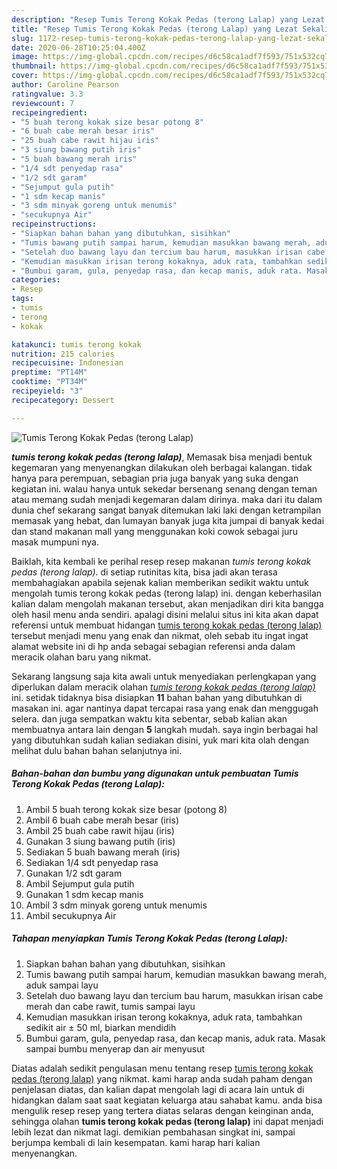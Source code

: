 ```yaml
---
description: "Resep Tumis Terong Kokak Pedas (terong Lalap) yang Lezat Sekali"
title: "Resep Tumis Terong Kokak Pedas (terong Lalap) yang Lezat Sekali"
slug: 1172-resep-tumis-terong-kokak-pedas-terong-lalap-yang-lezat-sekali
date: 2020-06-28T10:25:04.400Z
image: https://img-global.cpcdn.com/recipes/d6c58ca1adf7f593/751x532cq70/tumis-terong-kokak-pedas-terong-lalap-foto-resep-utama.jpg
thumbnail: https://img-global.cpcdn.com/recipes/d6c58ca1adf7f593/751x532cq70/tumis-terong-kokak-pedas-terong-lalap-foto-resep-utama.jpg
cover: https://img-global.cpcdn.com/recipes/d6c58ca1adf7f593/751x532cq70/tumis-terong-kokak-pedas-terong-lalap-foto-resep-utama.jpg
author: Caroline Pearson
ratingvalue: 3.3
reviewcount: 7
recipeingredient:
- "5 buah terong kokak size besar potong 8"
- "6 buah cabe merah besar iris"
- "25 buah cabe rawit hijau iris"
- "3 siung bawang putih iris"
- "5 buah bawang merah iris"
- "1/4 sdt penyedap rasa"
- "1/2 sdt garam"
- "Sejumput gula putih"
- "1 sdm kecap manis"
- "3 sdm minyak goreng untuk menumis"
- "secukupnya Air"
recipeinstructions:
- "Siapkan bahan bahan yang dibutuhkan, sisihkan"
- "Tumis bawang putih sampai harum, kemudian masukkan bawang merah, aduk sampai layu"
- "Setelah duo bawang layu dan tercium bau harum, masukkan irisan cabe merah dan cabe rawit, tumis sampai layu"
- "Kemudian masukkan irisan terong kokaknya, aduk rata, tambahkan sedikit air ± 50 ml, biarkan mendidih"
- "Bumbui garam, gula, penyedap rasa, dan kecap manis, aduk rata. Masak sampai bumbu menyerap dan air menyusut"
categories:
- Resep
tags:
- tumis
- terong
- kokak

katakunci: tumis terong kokak 
nutrition: 215 calories
recipecuisine: Indonesian
preptime: "PT14M"
cooktime: "PT34M"
recipeyield: "3"
recipecategory: Dessert

---
```



![Tumis Terong Kokak Pedas (terong Lalap)](https://img-global.cpcdn.com/recipes/d6c58ca1adf7f593/751x532cq70/tumis-terong-kokak-pedas-terong-lalap-foto-resep-utama.jpg)

<b><i>tumis terong kokak pedas (terong lalap)</i></b>, Memasak bisa menjadi bentuk kegemaran yang menyenangkan dilakukan oleh berbagai kalangan. tidak hanya para perempuan, sebagian pria juga banyak yang suka dengan kegiatan ini. walau hanya untuk sekedar bersenang senang dengan teman atau memang sudah menjadi kegemaran dalam dirinya. maka dari itu dalam dunia chef sekarang sangat banyak ditemukan laki laki dengan ketrampilan memasak yang hebat, dan lumayan banyak juga kita jumpai di banyak kedai dan stand makanan mall yang menggunakan koki cowok sebagai juru masak mumpuni nya.

Baiklah, kita kembali ke perihal resep resep makanan <i>tumis terong kokak pedas (terong lalap)</i>. di setiap rutinitas kita, bisa jadi akan terasa membahagiakan apabila sejenak kalian memberikan sedikit waktu untuk mengolah tumis terong kokak pedas (terong lalap) ini. dengan keberhasilan kalian dalam mengolah makanan tersebut, akan menjadikan diri kita bangga oleh hasil menu anda sendiri. apalagi disini melalui situs ini kita akan dapat referensi untuk membuat hidangan <u>tumis terong kokak pedas (terong lalap)</u> tersebut menjadi menu yang enak dan nikmat, oleh sebab itu ingat ingat alamat website ini di hp anda sebagai sebagian referensi anda dalam meracik olahan baru yang nikmat.




Sekarang langsung saja kita awali untuk menyediakan perlengkapan yang diperlukan dalam meracik olahan <u><i>tumis terong kokak pedas (terong lalap)</i></u> ini. setidak tidaknya bisa disiapkan <b>11</b> bahan bahan yang dibutuhkan di masakan ini. agar nantinya dapat tercapai rasa yang enak dan menggugah selera. dan juga sempatkan waktu kita sebentar, sebab kalian akan membuatnya antara lain dengan <b>5</b> langkah mudah. saya ingin berbagai hal yang dibutuhkan sudah kalian sediakan disini, yuk mari kita olah dengan melihat dulu bahan bahan selanjutnya ini.

<!--inarticleads1-->

##### Bahan-bahan dan bumbu yang digunakan untuk pembuatan Tumis Terong Kokak Pedas (terong Lalap):

1. Ambil 5 buah terong kokak size besar (potong 8)
1. Ambil 6 buah cabe merah besar (iris)
1. Ambil 25 buah cabe rawit hijau (iris)
1. Gunakan 3 siung bawang putih (iris)
1. Sediakan 5 buah bawang merah (iris)
1. Sediakan 1/4 sdt penyedap rasa
1. Gunakan 1/2 sdt garam
1. Ambil Sejumput gula putih
1. Gunakan 1 sdm kecap manis
1. Ambil 3 sdm minyak goreng untuk menumis
1. Ambil secukupnya Air




<!--inarticleads2-->

##### Tahapan menyiapkan Tumis Terong Kokak Pedas (terong Lalap):

1. Siapkan bahan bahan yang dibutuhkan, sisihkan
1. Tumis bawang putih sampai harum, kemudian masukkan bawang merah, aduk sampai layu
1. Setelah duo bawang layu dan tercium bau harum, masukkan irisan cabe merah dan cabe rawit, tumis sampai layu
1. Kemudian masukkan irisan terong kokaknya, aduk rata, tambahkan sedikit air ± 50 ml, biarkan mendidih
1. Bumbui garam, gula, penyedap rasa, dan kecap manis, aduk rata. Masak sampai bumbu menyerap dan air menyusut




Diatas adalah sedikit pengulasan menu tentang resep <u>tumis terong kokak pedas (terong lalap)</u> yang nikmat. kami harap anda sudah paham dengan penjelasan diatas, dan kalian dapat mengolah lagi di acara lain untuk di hidangkan dalam saat saat kegiatan keluarga atau sahabat kamu. anda bisa mengulik resep resep yang tertera diatas selaras dengan keinginan anda, sehingga olahan <b>tumis terong kokak pedas (terong lalap)</b> ini dapat menjadi lebih lezat dan nikmat lagi. demikian pembahasan singkat ini, sampai berjumpa kembali di lain kesempatan. kami harap hari kalian menyenangkan.

